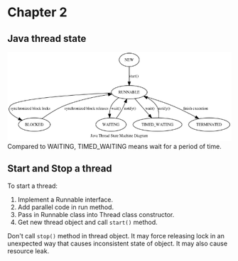 # Chapter 2

## Java thread state
![Thread State Machine](thread_state_machine.png)
Compared to WAITING, TIMED_WAITING means wait for a period of time.

## Start and Stop a thread
To start a thread:
1. Implement a Runnable interface.
1. Add parallel code in run method.
1. Pass in Runnable class into Thread class constructor.
1. Get new thread object and call `start()` method.

Don't call `stop()` method in thread object. It may force releasing lock in an unexpected way that causes inconsistent state of object. It may also cause resource leak.
